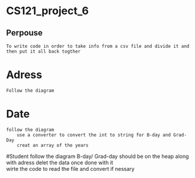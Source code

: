 # CS121_project_6
## Perpouse 
    To write code in order to take info from a csv file and divide it and then put it all back togther 
# Adress 
    Follow the diagram 
# Date 
    follow the diagram 
        use a converter to convert the int to string for B-day and Grad-Day 
        creat an array of the years 
#Student 
    follow the diagram 
        B-day/ Grad-day should be on the heap along with adress
            delet the data once done with it  
        wirte the code to read the file and convert if nessary 
